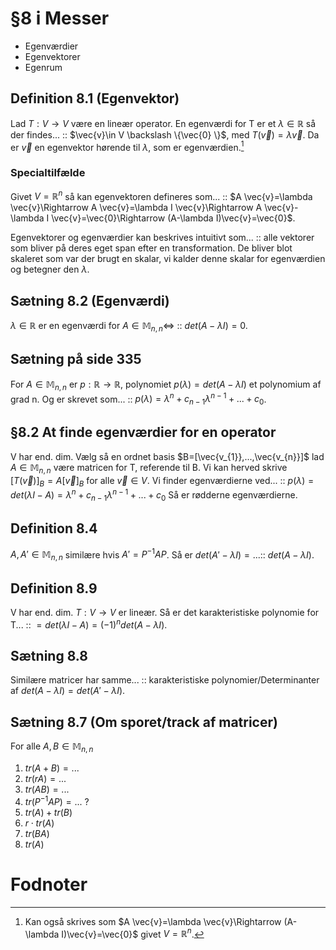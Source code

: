 # §8 i Messer
- Egenværdier
- Egenvektorer
- Egenrum
## Definition 8.1 (Egenvektor)
Lad $T:V \to V$ være en lineær operator. En egenværdi for T er et $\lambda \in \mathbb{R}$ så der findes... :: $\vec{v}\in V \backslash \{\vec{0} \}$, med $T(\vec{v})=\lambda \vec{v}$. Da er $\vec{v}$ en egenvektor hørende til $\lambda$, som er egenværdien.[^1]

### Specialtilfælde
Givet $V=\mathbb{R}^{n}$ så kan egenvektoren defineres som... :: $A \vec{v}=\lambda \vec{v}\Rightarrow A \vec{v}=\lambda I \vec{v}\Rightarrow A \vec{v}-\lambda I \vec{v}=\vec{0}\Rightarrow (A-\lambda I)\vec{v}=\vec{0}$.

Egenvektorer og egenværdier kan beskrives intuitivt som... :: alle vektorer som bliver på deres eget span efter en transformation. De bliver blot skaleret som var der brugt en skalar, vi kalder denne skalar for egenværdien og betegner den $\lambda$.

## Sætning 8.2 (Egenværdi)
$\lambda \in \mathbb{R}$ er en egenværdi for $A \in \mathbb{M}_{n,n}\Leftrightarrow$ :: $det(A-\lambda I)=0$.

## Sætning på side 335
For $A \in \mathbb{M}_{n,n}$ er $p:\mathbb{R}\to \mathbb{R}$, polynomiet $p(\lambda )=det(A-\lambda I)$ et polynomium af grad n. Og er skrevet som... :: $p(\lambda )=\lambda ^{n}+c_{n-1}\lambda ^{n-1}+...+c_{0}$.

## §8.2 At finde egenværdier for en operator
V har end. dim. Vælg så en ordnet basis $B=[\vec{v_{1}},...,\vec{v_{n}}]$ lad $A \in \mathbb{M}_{n,n}$ være matricen for T, referende til B. Vi kan herved skrive $[T(\vec{v})]_{B}=A [\vec{v}]_{B}$ for alle $\vec{v}\in V$. Vi finder egenværdierne ved... :: $p(\lambda )=det(\lambda I-A)=\lambda ^{n}+c_{n-1 }\lambda ^{n-1}+...+c_{0}$  Så er rødderne egenværdierne.

## Definition 8.4
$A,A' \in \mathbb{M}_{n,n}$ similære hvis $A'=P^{-1}AP$. Så er $det(A'-\lambda I)=...$:: $det(A-\lambda I)$.

## Definition 8.9
V har end. dim. $T:V \to V$ er lineær. Så er det karakteristiske polynomie for T... :: $=det(\lambda I-A)=(-1)^{n}det(A-\lambda I)$.

## Sætning 8.8
Similære matricer har samme... :: karakteristiske polynomier/Determinanter af $det(A-\lambda I)=det(A'-\lambda I)$.

## Sætning 8.7 (Om sporet/track af matricer)
For alle $A,B \in \mathbb{M}_{n,n}$
1. $tr(A+B)=...$
2. $tr(rA)=...$
3. $tr(AB)=...$
4. $tr(P^{-1}AP)=...$
?
1. $tr(A)+tr(B)$
2. $r \cdot tr(A)$
3. $tr(BA)$
4. $tr(A)$



# Fodnoter
[^1]: Kan også skrives som $A \vec{v}=\lambda \vec{v}\Rightarrow (A-\lambda I)\vec{v}=\vec{0}$ givet $V = \mathbb{R}^{n}$.